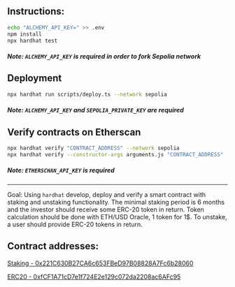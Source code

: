 ## Instructions:
```bash
echo "ALCHEMY_API_KEY=" >> .env
npm install
npx hardhat test
```
##### Note: `ALCHEMY_API_KEY` is required in order to fork Sepolia network

## Deployment
```bash
npx hardhat run scripts/deploy.ts --network sepolia 
```
##### Note: `ALCHEMY_API_KEY` and `SEPOLIA_PRIVATE_KEY` are required

## Verify contracts on Etherscan
```bash
npx hardhat verify "CONTRACT_ADDRESS" --network sepolia
npx hardhat verify --constructor-args arguments.js "CONTRACT_ADDRESS" --network sepolia
```
##### Note: `ETHERSCHAN_API_KEY` is required
____
Goal: Using `hardhat` develop, deploy and verify a smart contract with staking and unstaking functionality.
The minimal staking period is 6 months and the investor should receive some ERC-20 token in return.
Token calculation should be done with ETH/USD Oracle, 1 token for 1$.
To unstake, a user should provide ERC-20 tokens in return.

## Contract addresses:
[Staking - 0x221C630B27CA6c653FBeD97B08828A7Fc6b28060](https://sepolia.etherscan.io/address/0x221C630B27CA6c653FBeD97B08828A7Fc6b28060)

[ERC20 - 0xfCF1A71cD7e1f724E2e129c072da2208ac6AFc95](https://sepolia.etherscan.io/token/0xfCF1A71cD7e1f724E2e129c072da2208ac6AFc95)

